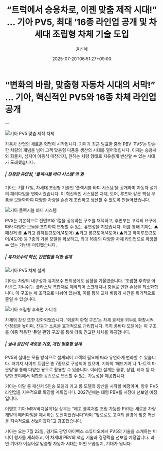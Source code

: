 ﻿---
title: "“트럭에서 승용차로, 이젠 맞춤 제작 시대!” … 기아 PV5, 최대 ’16종 라인업 공개 및 차세대 조립형 차체 기술 도입"
description: "## 조립형 차체 기술 도입 고객 맞춤형 다품종 생산 2027년 대형 PBV 출시 예고 ..."
date: 2025-07-20T06:51:27+09:00
author: "윤신애"
categories: ["automotive"]
tags: ["뉴스", "이슈", "PV5", "기아", "플렉시블 바디 시스템", "맞춤형 차량", "다목적 모빌리티"]
hash: b4d84273
source_url: "https://www.reportera.co.kr/car/kia-pv5-flexible-body-system/"
url: "/automotive/teureogeseo-seungyongcaro-ijen-majcum/"
images: ["https://imagedelivery.net/BhPWbivJAhTvor9c-8lV2w/713264a5-98b5-4154-6222-5427ac6fff00/public", "https://imagedelivery.net/BhPWbivJAhTvor9c-8lV2w/ce30c9bf-ae45-4ad0-e9e6-ab0ac3f83400/public", "https://imagedelivery.net/BhPWbivJAhTvor9c-8lV2w/6873de48-f997-4cac-b8f2-07229faaf600/public", "https://imagedelivery.net/BhPWbivJAhTvor9c-8lV2w/31d767ea-38ce-4cb4-f5a1-787c81b49e00/public"]
thumbnail: "https://imagedelivery.net/BhPWbivJAhTvor9c-8lV2w/713264a5-98b5-4154-6222-5427ac6fff00/public"
image: "https://imagedelivery.net/BhPWbivJAhTvor9c-8lV2w/713264a5-98b5-4154-6222-5427ac6fff00/public"
featured_image: "https://imagedelivery.net/BhPWbivJAhTvor9c-8lV2w/713264a5-98b5-4154-6222-5427ac6fff00/public"
image_width: 1200
image_height: 630
slug: "teureogeseo-seungyongcaro-ijen-majcum"
type: "post"
layout: "single"
news_keywords: "뉴스, 이슈, PV5, 기아, 플렉시블 바디 시스템"
robots: "index, follow"
draft: false
---

# “변화의 바람, 맞춤형 자동차 시대의 서막!” … 기아, 혁신적인 PV5와 16종 차체 라인업 공개

—


![기아 PV5 맞춤 제작 차체](https://imagedelivery.net/BhPWbivJAhTvor9c-8lV2w/ce30c9bf-ae45-4ad0-e9e6-ab0ac3f83400/public)


자동차 산업의 새로운 혁명이 시작됩니다. 기아가 최근 발표한 중형 PBV ‘PV5’는 단순한 차량의 개념을 넘어 고객 맞춤형 다품종 생산의 시대를 열어젖힙니다. 이제는 승용차와 화물차, 심지어 이동식 매장까지, 원하는 차량 형태로 자유롭게 변신할 수 있는 시대가 도래했습니다.

##### | 진정한 유연성, ‘플렉시블 바디 시스템’의 힘

기아는 7월 17일, 차세대 조립형 기술인 ‘플렉시블 바디 시스템’을 공개하며 자동차 설계의 패러다임을 변화시켰습니다. 이 혁신적인 시스템은 차체, 도어, 루프와 같은 핵심 부품을 모듈화하여 다양한 차량을 손쉽게 조립하고 생산할 수 있도록 만들어졌습니다.


![기아 플렉시블 바디 시스템](https://imagedelivery.net/BhPWbivJAhTvor9c-8lV2w/31d767ea-38ce-4cb4-f5a1-787c81b49e00/public)


PV5는 기본적으로 전면부와 1열을 공유하는 구조를 채택하고, 후면부는 고객의 요구에 따라 다양한 모듈을 조합하여 변형할 수 있는 유연성을 지녔습니다. 이를 통해 기아는 ▲패신저 롱 ▲카고 컴팩트(3도어/4도어) ▲카고 롱(3도어/4도어) ▲카고 하이루프(3도어/4도어) 등 7종의 기본 모델을 확보하고, 최대 16종의 다양한 차체 라인업으로 확장할 수 있는 기반을 마련했습니다.

##### | 유지보수의 혁신, 간편함을 더한 설계


![기아 PV5 차체 설계](https://imagedelivery.net/BhPWbivJAhTvor9c-8lV2w/713264a5-98b5-4154-6222-5427ac6fff00/public)


기아는 차량의 내구성과 유지보수 편의성에도 심혈을 기울였습니다. ‘조립형 후측방 어라운드 가니쉬’는 플라스틱 복합재로 제작되어 스크래치나 충돌로 인한 손상을 최소화합니다. 이 구조는 세 조각으로 나뉘어 있는데, 이를 통해 교체 비용과 시간을 획기적으로 줄일 수 있습니다.


![기아 조립형 후측면 가니쉬](https://imagedelivery.net/BhPWbivJAhTvor9c-8lV2w/6873de48-f997-4cac-b8f2-07229faaf600/public)


차체의 강성 또한 강화되었습니다. ‘외골격 환형 구조’는 차체 골격을 외부로 확장시켜 안정성을 높이며, 진동과 소음을 효과적으로 관리합니다. 특히 롱바디 모델에는 이 구조를 이중 적용한 ‘듀얼 환형 구조’를 통해 더욱 견고한 차체를 제공합니다.

##### | 실내 공간의 새로운 기준, 개인 맞춤형 설계

PV5의 실내는 모듈 방식으로 설계되어 고객의 필요에 따라 유연하게 변화할 수 있습니다. 러기지 사이드 트림은 총 7종으로 구성되어 있으며, 기아의 ‘애드기어’나 ‘L-트랙 마운팅’을 통해 다양한 용도로 활용할 수 있습니다. 이러한 설계는 물류, 상업, 레저 등 다양한 분야에서 적합한 공간으로 변신할 수 있는 가능성을 제공합니다.

기아는 이달 중 패신저 5인승 모델과 카고 롱 모델의 양산을 시작할 예정이며, 향후 PV5 라인업을 지속적으로 확장할 계획입니다. 2027년에는 대형 PBV를 시장에 선보일 예정입니다.

이영호 기아 MSV바디설계1실 상무는 “레고 블록처럼 조립 가능한 PV5는 새로운 차량 개발의 패러다임을 제시하는 도전이었습니다”라며 “앞으로도 고객의 환경에 맞춘 혁신을 지속적으로 선보이겠다”고 강조했습니다.

기아는 오는 7월 22일, 경기도 광명 아이벡스 스튜디오에서 PV5의 기술을 소개하는 미디어 행사를 개최하고, 이 차세대 PBV의 핵심 기술과 경쟁력을 선보일 예정입니다. 과연 기아가 이끌어갈 맞춤형 자동차 시대는 어떤 모습일지, 기대가 됩니다.

